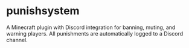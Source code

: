 # punishsystem
A Minecraft plugin with Discord integration for banning, muting, and warning players. All punishments are automatically logged to a Discord channel.
